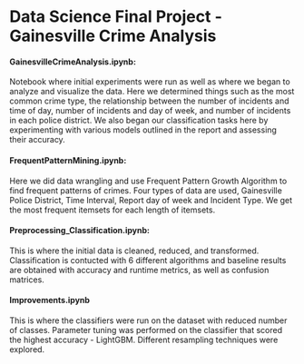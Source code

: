 # **Data Science Final Project - Gainesville Crime Analysis**

#### **GainesvilleCrimeAnalysis.ipynb:**
Notebook where initial experiments were run as well as where we began to analyze and visualize the data. Here we determined things such as the most common crime type, the relationship between the number of incidents and time of day, number of incidents and day of week, and number of incidents in each police district. We also began our classification tasks here by experimenting with various models outlined in the report and assessing their accuracy.

#### **FrequentPatternMining.ipynb:**
Here we did data wrangling and use Frequent Pattern Growth Algorithm to find frequent patterns of crimes. Four types of data are used, Gainesville Police District, Time Interval, Report day of week and Incident Type. We get the most frequent itemsets for each length of itemsets.

#### **Preprocessing_Classification.ipynb:**
This is where the initial data is cleaned, reduced, and transformed. Classification is contucted with 6 different algorithms and baseline results are obtained with accuracy and runtime metrics, as well as confusion matrices. 

#### **Improvements.ipynb**
This is where the classifiers were run on the dataset with reduced number of classes. Parameter tuning was performed on the classifier that scored the highest accuracy - LightGBM. Different resampling techniques were explored. 
